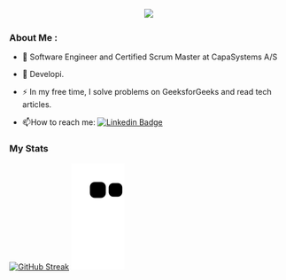 <p align="center">
    <!--<img src="https://readme-typing-svg.demolab.com?font=Fira+Code&weight=500&size=25&duration=1&pause=1000&color=F77F56&width=435&lines=Oliver+Ramstedt"/> !-->
</p>

<p align="center">
    <img src="https://readme-typing-svg.demolab.com?font=Fira%20Code&duration=4999&pause=1000&color=F77F56&center=true&vCenter=true&width=435&lines=Full+Stack+Engineer;Certified+Scrum+Master;Agilist+with+a+capital+A;Adding+value+at+CapaSystems+A%2FS;Always+interested+in+new+tech;Ready+to+learn!"/>
</p>

### About Me :
- :telescope: Software Engineer and Certified Scrum Master at CapaSystems A/S 

- :seedling: Developi.

- :zap: In my free time, I solve problems on GeeksforGeeks and read tech articles.

- :mailbox:How to reach me: [![Linkedin Badge](https://img.shields.io/badge/-kakbar-blue?style=flat&logo=Linkedin&logoColor=white)](your-linkedin-url)

### My Stats 
[![GitHub Streak](https://streak-stats.demolab.com/?user=MoistGoolem&theme=sunset-gradient&exclude_days=sat,sun)](https://git.io/streak-stats)
![Snake animation](https://github.com/MoistGoolem/MoistGoolem/blob/output/github-contribution-grid-snake.svg)

